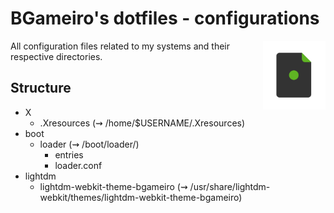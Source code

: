 # BGameiro's dotfiles - configurations

<img style="filter:hue-rotate(250deg)" align="right" width="100" height="auto" src="../dotfiles-logo.png">

All configuration files related to my systems and their respective directories.

## Structure

*   X
    *   .Xresources (&#8669; /home/$USERNAME/.Xresources)
*   boot
    *   loader (&#8669; /boot/loader/)
        *   entries
        *   loader.conf
*   lightdm
    *   lightdm-webkit-theme-bgameiro (&#8669; /usr/share/lightdm-webkit/themes/lightdm-webkit-theme-bgameiro)